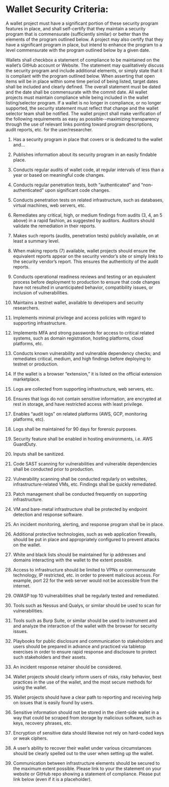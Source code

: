 # Wallet Security Criteria:

A wallet project must have a significant portion of these security program features in place, and shall self-certify that they maintain a security program that is commensurate (sufficiently similar) or better than the elements of the program outlined below. A project may also certify that they have a significant program in place, but intend to enhance the program to a level commensurate with the program outlined below by a given date.

Wallets shall checkbox a statement of compliance to be maintained on the wallet’s GitHub account or Website. The statement may qualitatively discuss the security program and include additional elements, or simply state that it is compliant with the program outlined below. When asserting that open items will be in place within some time period of being listed, target dates shall be included and clearly defined. The overall statement must be dated and the date shall be commensurate with the commit date. All wallet projects must maintain compliance while being included in the wallet listing/selector program. If a wallet is no longer in compliance, or no longer supported, the security statement must reflect that change and the wallet selector team shall be notified. The wallet project shall make verification of the following requirements as easy as possible--maximizing transparency through the use of relevant links pointing toward program descriptions, audit reports, etc. for the user/researcher.


1. Has a security program in place that covers or is dedicated to the wallet and...

2. Publishes information about its security program in an easily findable place.

3. Conducts regular audits of wallet code, at regular intervals of less than a year or based on meaningful code changes.

4. Conducts regular penetration tests, both “authenticated” and “non-authenticated” upon significant code changes.

5. Conducts penetration tests on related infrastructure, such as databases, virtual machines, web servers, etc.

6. Remediates any critical, high, or medium findings from audits (3, 4, an 5 above) in a rapid fashion, as suggested by auditors.  Auditors should validate the remediation in their reports.

7. Makes such reports (audits, penetration tests) publicly available, on at least a summary level.

8. When making reports (7) available, wallet projects should ensure the equivalent reports appear on the security vendor’s site or simply links to the security vendor’s report. This ensures the authenticity of the audit reports.

9. Conducts operational readiness reviews and testing or an equivalent process before deployment to production to ensure that code changes have not resulted in unanticipated behavior, compatibility issues, or inclusion of vulnerabilities.

10. Maintains a testnet wallet, available to developers and security researchers.

11. Implements minimal privilege and access policies with regard to supporting infrastructure.

12. Implements MFA and strong passwords for access to critical related systems, such as domain registration, hosting platforms, cloud platforms, etc.

13. Conducts known vulnerability and vulnerable dependency checks; and remediates critical, medium, and high findings before deploying to testnet or production.

14. If the wallet is a  browser “extension,” it is listed on the official extension marketplace.

15. Logs are collected from supporting infrastructure, web servers, etc.

16. Ensures that logs do not contain sensitive information, are encrypted at rest in storage, and have restricted access with least privilege.

17. Enables “audit logs” on related platforms (AWS, GCP, monitoring platforms, etc).

18. Logs shall be maintained for 90 days for forensic purposes.

19. Security feature shall be enabled in hosting environments, i.e. AWS GuardDuty.

20. Inputs shall be sanitized.

21. Code SAST scanning for vulnerabilities and vulnerable dependencies shall be conducted prior to production.

22. Vulnerability scanning shall be conducted regularly on websites, infrastructure-related VMs, etc.  Findings shall be quickly remediated.

23. Patch management shall be conducted frequently on supporting infrastructure.

24. VM and bare-metal infrastructure shall be protected by endpoint detection and response software.

25. An incident monitoring, alerting, and response program shall be in place.

26. Additional protective technologies, such as web application firewalls, should be put in place and appropriately configured to prevent attacks on the wallet.

27. White and black lists should be maintained for ip addresses and domains interacting with the wallet to the extent possible.

28. Access to infrastructure should be limited to VPNs or commensurate technology, IP restricted, etc. in order to prevent malicious access. For example, port 22 for the web server would not be accessible from the internet.

29. OWASP top 10 vulnerabilities shall be regularly tested and remediated.

30. Tools such as Nessus and Qualys, or similar should be used to scan for vulnerabilities.

31. Tools such as Burp Suite, or similar should be used to instrument and and analyze the interaction of the wallet with the browser for security issues.

32. Playbooks for public disclosure and communication to stakeholders and users should be prepared in advance and practiced via tabletop exercises in order to ensure rapid response and disclosure to protect such stakeholders and their assets.

33. An incident response retainer should be considered.

35. Wallet projects should clearly inform users of risks, risky behavior, best practices in the use of the wallet, and the most secure methods for using the wallet.

36. Wallet projects should have a clear path to reporting and receiving help on issues that is easily found by users.

37. Sensitive information should not be stored in the client-side wallet in a way that could be scraped from storage by malicious software, such as keys, recovery phrases, etc.

38. Encryption of sensitive data should likewise not rely on hard-coded keys or weak ciphers.

39. A user’s ability to recover their wallet under various circumstances should be clearly spelled out to the user when setting up the wallet.

40. Communication between infrastructure elements should be secured to the maximum extent possible.
    Please link to your the statement on your website or GitHub repo showing a statement of compliance. Please put link below (even if it is a placeholder).